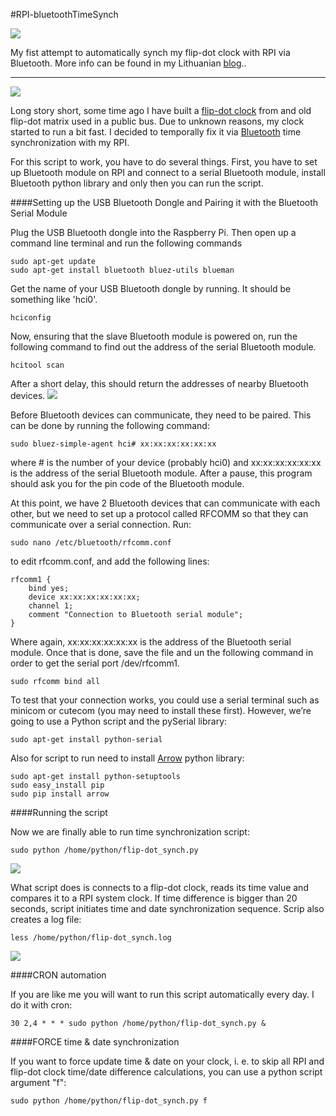 #RPI-bluetoothTimeSynch

![](http://paulius.bautrenas.lt/blog/wp-content/uploads/2015/04/flip-dot-clock-synch.png)

My fist attempt to automatically synch my flip-dot clock with RPI via Bluetooth. More info can be found in my Lithuanian [blog](http://paulius.bautrenas.lt/blog/?p=750)..

---
![](http://paulius.bautrenas.lt/blog/wp-content/uploads/2014/12/IMG_7319-e1431441515256.jpg)


Long story short, some time ago I have built a [flip-dot clock](http://paulius.bautrenas.lt/blog/?p=607) from and old flip-dot matrix used in a public bus. Due to unknown reasons, my clock started to run a bit fast. I decided to temporally fix it via [Bluetooth](http://paulius.bautrenas.lt/blog/?p=493) time synchronization with my RPI.

For this script to work, you have to do several things. First, you have to set up Bluetooth module on RPI and connect to a serial Bluetooth module, install Bluetooth python library and only then you can run the script.

####Setting up the USB Bluetooth Dongle and Pairing it with the Bluetooth Serial Module

Plug the USB Bluetooth dongle into the Raspberry Pi. Then open up a command line terminal and run the following commands
```
sudo apt-get update
sudo apt-get install bluetooth bluez-utils blueman
```

Get the name of your USB Bluetooth dongle by running. It should be something like 'hci0'.
```
hciconfig
```

Now, ensuring that the slave Bluetooth module is powered on, run the following command to find out the address of the serial Bluetooth module.
```
hcitool scan
```

After a short delay, this should return the addresses of nearby Bluetooth devices. 
![](http://paulius.bautrenas.lt/blog/wp-content/uploads/2015/04/hcitool_scan.png)

Before Bluetooth devices can communicate, they need to be paired. This can be done by running the following command:
```
sudo bluez-simple-agent hci# xx:xx:xx:xx:xx:xx
```

where # is the number of your device (probably hci0) and xx:xx:xx:xx:xx:xx is the address of the serial Bluetooth module. After a pause, this program should ask you for the pin code of the Bluetooth module. 

At this point, we have 2 Bluetooth devices that can communicate with each other, but we need to set up a protocol called RFCOMM so that they can communicate over a serial connection. Run:
```
sudo nano /etc/bluetooth/rfcomm.conf
```

to edit rfcomm.conf, and add the following lines:
```
rfcomm1 {
    bind yes;
    device xx:xx:xx:xx:xx:xx;
    channel 1;
    comment "Connection to Bluetooth serial module";
}
```

Where again, xx:xx:xx:xx:xx:xx is the address of the Bluetooth serial module. Once that is done, save the file and un the following command in order to get the serial port /dev/rfcomm1.
```
sudo rfcomm bind all
```
To test that your connection works, you could use a serial terminal such as minicom or cutecom (you may need to install these first). However, we’re going to use a Python script and the pySerial library:
```
sudo apt-get install python-serial
```
Also for script to run need to install [Arrow](http://crsmithdev.com/arrow/) python library:

```
sudo apt-get install python-setuptools
sudo easy_install pip
sudo pip install arrow
```


####Running the script

Now we are finally able to run time synchronization script:
```
sudo python /home/python/flip-dot_synch.py
```

![](http://paulius.bautrenas.lt/blog/wp-content/uploads/2015/04/flip-dot-clock-synch.png)

What script does is connects to a flip-dot clock, reads its time value and compares it to a RPI system clock. If time difference is bigger than 20 seconds, script initiates time and date synchronization sequence. Scrip also creates a log file:
```
less /home/python/flip-dot_synch.log
```
![](http://paulius.bautrenas.lt/blog/wp-content/uploads/2015/04/flipdot_synch_log.png)

####CRON automation

If you are like me you will want to run this script automatically every day. I do it with cron:
```
30 2,4 * * * sudo python /home/python/flip-dot_synch.py &
```

####FORCE time & date synchronization

If you want to force update time & date on your clock, i. e. to skip all RPI and flip-dot clock time/date difference calculations, you can use a python script argument "f":
```
sudo python /home/python/flip-dot_synch.py f
```
